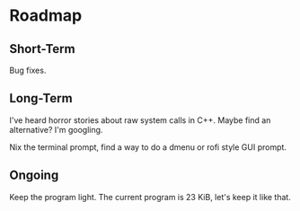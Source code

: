 # Roadmap

## Short-Term

Bug fixes. 

## Long-Term

I've heard horror stories about raw system calls in C++. Maybe find an alternative? I'm googling.

Nix the terminal prompt, find a way to do a dmenu or rofi style GUI prompt.

## Ongoing

Keep the program light. The current program is 23 KiB, let's keep it like that.